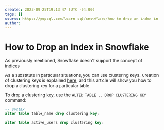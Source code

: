 ```yaml
---
created: 2023-09-25T19:13:47 (UTC -04:00)
tags: []
source: https://popsql.com/learn-sql/snowflake/how-to-drop-an-index-in-snowflake
author: 
---
```


# How to Drop an Index in Snowflake

As previously mentioned, Snowflake doesn't support the concept of indices.

As a substitute in particular situations, you can use clustering keys. Creation of clustering keys is explained [here](https://popsql.com/learn-sql/snowflake/how-to-create-an-index-in-snowflake/), and this article will show you how to drop a clustering key for a particular table.

To drop a clustering key, use the `ALTER TABLE .. DROP CLUSTERING KEY` command:

```sql
-- syntax
alter table table_name drop clustering key;

alter table active_users drop clustering key;
```
